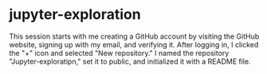 # jupyter-exploration


This session starts with me creating a GitHub account by visiting the GitHub website, signing up with my email, and verifying it. After logging in, I clicked the "+" icon and selected "New repository." I named the repository "Jupyter-exploratipn," set it to public, and initialized it with a README file.
